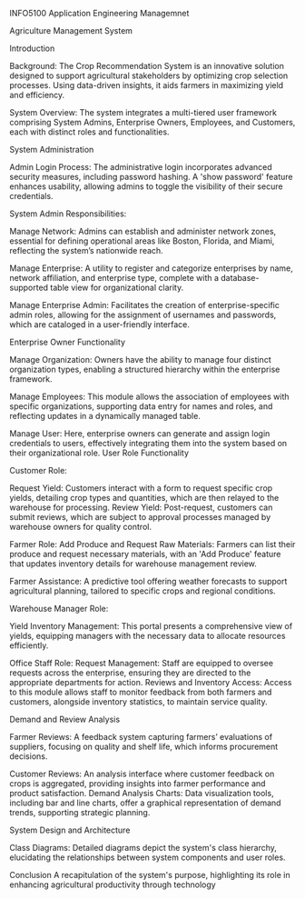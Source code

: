
INFO5100 Application Engineering Managemnet 

Agriculture Management System

Introduction

Background: The Crop Recommendation System is an innovative solution designed to
support agricultural stakeholders by optimizing crop selection processes. Using
data-driven insights, it aids farmers in maximizing yield and efficiency.

System Overview: The system integrates a multi-tiered user framework comprising
System Admins, Enterprise Owners, Employees, and Customers, each with distinct roles
and functionalities.

System Administration

Admin Login Process: The administrative login incorporates advanced security
measures, including password hashing. A 'show password' feature enhances usability,
allowing admins to toggle the visibility of their secure credentials.

System Admin Responsibilities:

Manage Network: Admins can establish and administer network zones, essential for
defining operational areas like Boston, Florida, and Miami, reflecting the system’s
nationwide reach.

Manage Enterprise: A utility to register and categorize enterprises by name, network
affiliation, and enterprise type, complete with a database-supported table view for
organizational clarity.

Manage Enterprise Admin: Facilitates the creation of enterprise-specific admin roles,
allowing for the assignment of usernames and passwords, which are cataloged in a
user-friendly interface.

Enterprise Owner Functionality

Manage Organization: Owners have the ability to manage four distinct organization
types, enabling a structured hierarchy within the enterprise framework.

Manage Employees: This module allows the association of employees with specific
organizations, supporting data entry for names and roles, and reflecting updates in a
dynamically managed table.

Manage User: Here, enterprise owners can generate and assign login credentials to
users, effectively integrating them into the system based on their organizational role.
User Role Functionality

Customer Role:

Request Yield: Customers interact with a form to request specific crop yields, detailing
crop types and quantities, which are then relayed to the warehouse for processing.
Review Yield: Post-request, customers can submit reviews, which are subject to
approval processes managed by warehouse owners for quality control.

Farmer Role:
Add Produce and Request Raw Materials: Farmers can list their produce and request
necessary materials, with an 'Add Produce' feature that updates inventory details for
warehouse management review.

Farmer Assistance: A predictive tool offering weather forecasts to support agricultural
planning, tailored to specific crops and regional conditions.

Warehouse Manager Role:

Yield Inventory Management: This portal presents a comprehensive view of yields,
equipping managers with the necessary data to allocate resources efficiently.

Office Staff Role:
Request Management: Staff are equipped to oversee requests across the enterprise,
ensuring they are directed to the appropriate departments for action.
Reviews and Inventory Access: Access to this module allows staff to monitor feedback
from both farmers and customers, alongside inventory statistics, to maintain service
quality.

Demand and Review Analysis

Farmer Reviews: A feedback system capturing farmers’ evaluations of suppliers,
focusing on quality and shelf life, which informs procurement decisions.

Customer Reviews: An analysis interface where customer feedback on crops is
aggregated, providing insights into farmer performance and product satisfaction.
Demand Analysis Charts: Data visualization tools, including bar and line charts, offer a
graphical representation of demand trends, supporting strategic planning.

System Design and Architecture

Class Diagrams: Detailed diagrams depict the system's class hierarchy, elucidating the
relationships between system components and user roles.

Conclusion
A recapitulation of the system's purpose, highlighting its role in enhancing agricultural
productivity through technology
